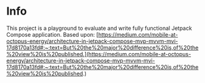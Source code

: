 # Info

This project is a playground to evaluate and write fully functional Jetpack Compose application.
Based
upon: [https://medium.com/mobile-at-octopus-energy/architecture-in-jetpack-compose-mvp-mvvm-mvi-17d8170a13fd#:~:text=But%20the%20major%20difference%20is,of%20the%20view%20is%20published.](https://medium.com/mobile-at-octopus-energy/architecture-in-jetpack-compose-mvp-mvvm-mvi-17d8170a13fd#:~:text=But%20the%20major%20difference%20is,of%20the%20view%20is%20published.)